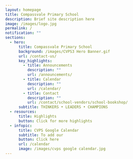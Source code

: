 ```yaml
---
layout: homepage
title: Compassvale Primary School
description: Brief site description here
image: /images/logo.jpg
permalink: /
notification: ""
sections:
  - hero:
      title: Compassvale Primary School
      background: /images/CVPS3 Hero Banner.gif
      url: /contact-us/
      key_highlights:
        - title: Announcements
          description: ""
          url: /announcements/
        - title: Calendar
          description: ""
          url: /calendar/
        - title: Contact
          description: ""
          url: /contact/school-vendors/school-bookshop/
      subtitle: THINKERS • LEADERS • CHAMPIONS
  - resources:
      title: Highlights
      button: Click for more highlights
  - infopic:
      title: CVPS Google Calendar
      subtitle: To add our
      button: Click here
      url: /calendar
      image: /images/cvps google calendar.jpg
---
```

